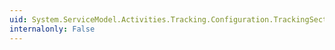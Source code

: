 ```yaml
---
uid: System.ServiceModel.Activities.Tracking.Configuration.TrackingSection
internalonly: False
---
```

